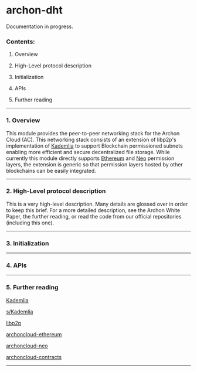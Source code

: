 # archon-dht

Documentation in progress.

### Contents:

  1. Overview

  2. High-Level protocol description

  3. Initialization

  4. APIs

  5. Further reading 

--------------------------------------------------------------------


### 1. Overview

This module provides the peer-to-peer networking stack for the Archon Cloud (AC). This networking stack consists of an extension of libp2p's implementation of [Kademlia](http://www.scs.stanford.edu/~dm/home/papers/kpos.pdf) to support Blockchain permissioned subnets enabling more efficient and secure decentralized file storage. While currently this module directly supports [Ethereum](https://github.com/archoncloud/archoncloud-ethereum) and [Neo](https://github.com/archoncloud/archoncloud-go/blockchainAPI/neo) permission layers, the extension is generic so that permission layers hosted by other blockchains can be easily integrated.

--------------------------------------------------------------------

### 2. High-Level protocol description

This is a very high-level description. Many details are glossed over in order to keep this brief. For a more detailed description, see the Archon White Paper, the further reading, or read the code from our official repositories (including this one).

--------------------------------------------------------------------

### 3. Initialization


--------------------------------------------------------------------

### 4. APIs 

--------------------------------------------------------------------

### 5. Further reading 

[Kademlia](http://www.scs.stanford.edu/~dm/home/papers/kpos.pdf)

[s/Kademlia](https://www.researchgate.net/publication/4319659_SKademlia_A_practicable_approach_towards_secure_key-based_routing)

[libp2p](https://github.com/libp2p/go-libp2p)

[archoncloud-ethereum](https://github.com/archoncloud/archoncloud-ethereum)

[archoncloud-neo](https://github.com/archoncloud/archoncloud-go/blockchainAPI/neo)

[archoncloud-contracts](https://github.com/archoncloud/archoncloud-contracts)


--------------------------------------------------------------------

